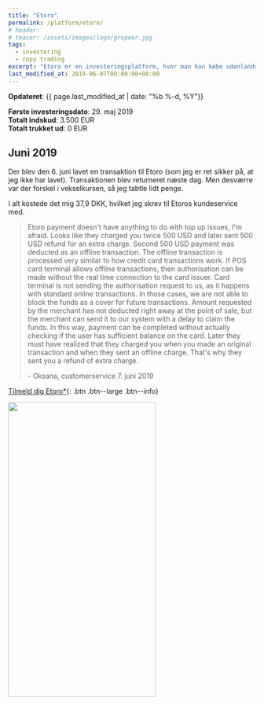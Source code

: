 ```yaml
---
title: "Etoro"
permalink: /platform/etoro/
# header:
# teaser: /assets/images/logo/grupeer.jpg
tags:
  - investering
  - copy trading
excerpt: "Etoro er en investeringsplatform, hvor man kan købe udenlandske aktier gratis og lave copy trading."
last_modified_at: 2019-06-07T00:00:00+08:00
---
```


**Opdateret**: {{ page.last_modified_at | date: "%b %-d, %Y"}}

**Første investeringsdato**: 29. maj 2019  
**Totalt indskud**: 3.500 EUR  
**Totalt trukket ud**: 0 EUR

## Juni 2019

Der blev den 6. juni lavet en transaktion til Etoro (som jeg er ret sikker på, at jeg ikke har lavet). Transaktionen blev returneret næste dag. Men desværre var der forskel i vekselkursen, så jeg tabtle lidt penge.

I alt kostede det mig 37,9 DKK, hvilket jeg skrev til Etoros kundeservice med.

> Etoro payment doesn't have anything to do with top up issues, I'm afraid. Looks like they charged you twice 500 USD and later sent 500 USD refund for an extra charge. Second 500 USD payment was deducted as an offline transaction. The offline transaction is processed very similar to how credit card transactions work. If POS card terminal allows offline transactions, then authorisation can be made without the real time connection to the card issuer. Card terminal is not sending the authorisation request to us, as it happens with standard online transactions. In those cases, we are not able to block the funds as a cover for future transactions. Amount requested by the merchant has not deducted right away at the point of sale, but the merchant can send it to our system with a delay to claim the funds. In this way, payment can be completed without actually checking if the user has sufficient balance on the card. Later they must have realized that they charged you when you made an original transaction and when they sent an offline charge. That's why they sent you a refund of extra charge.
>
> \- Oksana, customerservice 7. juni 2019

[Tilmeld dig Etoro\*](/go/etoro/){: .btn .btn--large .btn--info}

<a href="http://partners.etoro.com/B11304_A79325_TClick.aspx" Target="_Top"><img border="0" src="http://partners.etoro.com/B11304_A79325_TGet.aspx" alt="" width="300" height="600"></a>
